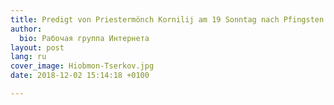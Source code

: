 ```yaml
---
title: Predigt von Priestermönch Kornilij am 19 Sonntag nach Pfingsten
author:
  bio: Рабочая группа Интернета
layout: post
lang: ru
cover_image: Hiobmon-Tserkov.jpg
date: 2018-12-02 15:14:18 +0100

---
```

